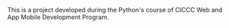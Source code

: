 This is a project developed during the Python's course of CICCC Web and App Mobile Development Program.

